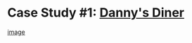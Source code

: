 # **Case Study #1: [Danny's Diner](https://8weeksqlchallenge.com/case-study-1/)**
[image](https://github.com/janhavi97/8-Week-SQL-Challenge/assets/30179560/8c10f66f-62c7-4ef9-84e5-62104d1d5744)
